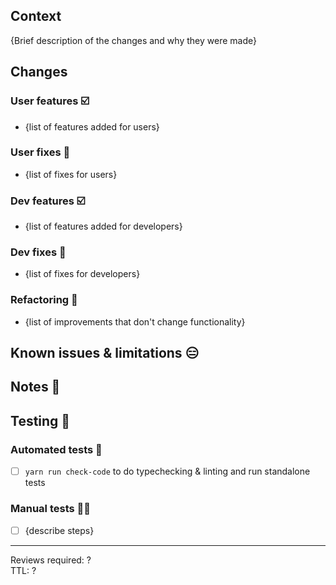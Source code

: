 ## Context

{Brief description of the changes and why they were made}

## Changes

### User features ☑️

* {list of features added for users}

### User fixes 🐞

* {list of fixes for users}

### Dev features ☑️

* {list of features added for developers}

### Dev fixes 🐞

* {list of fixes for developers}

### Refactoring 🔧

* {list of improvements that don't change functionality}

## Known issues & limitations 😑

## Notes 📝

## Testing 🔬

### Automated tests 🤖

* [ ] `yarn run check-code` to do typechecking & linting and run standalone tests

### Manual tests 💪🏼

* [ ] {describe steps}

---

Reviews required: ?  
TTL: ?
